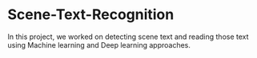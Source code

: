 # Scene-Text-Recognition
In this project, we worked on detecting scene text and reading those text using Machine learning and Deep learning approaches.
